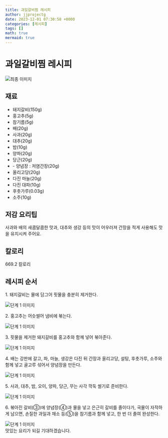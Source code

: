 ```yaml
---
title: 과일갈비찜 레시피
author: jjprojectg
date: 2023-12-01 07:30:58 +0000
categories: [레시피]
tags: []
math: true
mermaid: true
---
```

<meta name="og:type" content="website"/>
<meta charset="UTF-8"/>
<div class="header">
  <h1>과일갈비찜 레시피</h1>
</div>

<div class="container my-4">
  <div class="row">
    <div class="col-12 col-md-6">
      <div class="recipe-image">
        <img src="http://www.foodsafetykorea.go.kr/uploadimg/cook/10_00551_2.png" class="step-image" alt="최종 이미지"/>
      </div>
    </div>
    <div class="col-12 col-md-6">
      <div class="ingredients">
        <h2>재료</h2>
        <ul class="card">
          <li> 돼지갈비(150g) </li>
          <li>  홍고추(5g) </li>
          <li>  참기름(5g) </li>
          <li> 배(20g) </li>
          <li>  사과(20g) </li>
          <li>  대추(20g) </li>
          <li>  밤(10g) </li>
          <li> 양파(20g) </li>
          <li>  당근(20g) </li>
          <li> - 양념장 : 저염간장(20g) </li>
          <li>  올리고당(20g) </li>
          <li> 다진 마늘(20g) </li>
          <li>  다진 대파(10g) </li>
          <li> 후춧가루(0.03g) </li>
          <li>  소주(10g) </li>
</ul>
      </div>
    </div>
    <div class="col-12 col-md-6">
      <div class="ingredients">
        <h2>저감 요리팁</h2>
        <div class="card"> 
          <p>
            사과와 배의 새콤달콤한 맛과, 대추와 생강 등의 맛이 어우러져 간장을 적게 사용해도 맛을 유지시켜 주어요.
          </p>
        </div>
      </div>
      <div class="ingredients">
        <h2>칼로리</h2>
        <div class="card"> 
          <p>
            669.2 칼로리
          </p>
        </div>
      </div>
    </div>
  </div>

  <h2 class="my-4">레시피 순서</h2>
  <div class="card recipe-card">
    <div class="card-body recipe-step">
      <p class="card-text step-description">1. 돼지갈비는 물에 담그어 핏물을 충분히
제거한다.</p>
      <img src="http://www.foodsafetykorea.go.kr/uploadimg/cook/20_00551_1.png" alt="단계 1 이미지" class="step-image"/>
    </div>
  </div>
  <div class="card recipe-card">
    <div class="card-body recipe-step">
      <p class="card-text step-description">2. 홍고추는 어슷썰어 냄비에 볶는다.</p>
      <img src="http://www.foodsafetykorea.go.kr/uploadimg/cook/20_00551_2.png" alt="단계 1 이미지" class="step-image"/>
    </div>
  </div>
  <div class="card recipe-card">
    <div class="card-body recipe-step">
      <p class="card-text step-description">3. 핏물을 제거한 돼지갈비를 홍고추와
함께 넣어 볶아준다.</p>
      <img src="http://www.foodsafetykorea.go.kr/uploadimg/cook/20_00551_3.png" alt="단계 1 이미지" class="step-image"/>
    </div>
  </div>
  <div class="card recipe-card">
    <div class="card-body recipe-step">
      <p class="card-text step-description">4. 배는 강판에 갈고, 파, 마늘, 생강은
다진 뒤 간장과 올리고당, 설탕,
후춧가루, 소주와 함께 넣고 골고루
섞어서 양념장을 만든다.</p>
      <img src="http://www.foodsafetykorea.go.kr/uploadimg/cook/20_00551_4.png" alt="단계 1 이미지" class="step-image"/>
    </div>
  </div>
  <div class="card recipe-card">
    <div class="card-body recipe-step">
      <p class="card-text step-description">5. 사과, 대추, 밤, 오이, 양파, 당근, 무는
사각 깍둑 썰기로 준비한다.</p>
      <img src="http://www.foodsafetykorea.go.kr/uploadimg/cook/20_00551_5.png" alt="단계 1 이미지" class="step-image"/>
    </div>
  </div>
  <div class="card recipe-card">
    <div class="card-body recipe-step">
      <p class="card-text step-description">6. 볶아진 갈비(③)에 양념장(④)과 물을
넣고 은근히 갈비를 졸이다가, 국물이
자작하게 남으면, 손질한 과일과 채소
등(⑤)을 참기름과 함께 넣고, 한 번 더
졸여 완성한다.</p>
      <img src="http://www.foodsafetykorea.go.kr/uploadimg/cook/20_00551_6.png" alt="단계 1 이미지" class="step-image"/>
    </div>
  </div>

</div>
맛있는 요리가 되길 기대하겠습니다.
